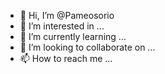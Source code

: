 - 👋 Hi, I’m @Pameosorio
- 👀 I’m interested in ...
- 🌱 I’m currently learning ...
- 💞️ I’m looking to collaborate on ...
- 📫 How to reach me ...

<!---
Pameosorio/Pameosorio is a ✨ special ✨ repository because its `README.md` (this file) appears on your GitHub profile.
You can click the Preview link to take a look at your changes.
--->
